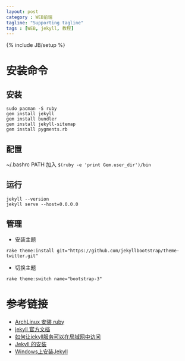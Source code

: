 ```yaml
---
layout: post
category : WEB前端
tagline: "Supporting tagline"
tags : [WEB, jekyll, 教程]
---
```

{% include JB/setup %}


# 安装命令

## 安装

```
sudo pacman -S ruby
gem install jekyll
gem install bundler
gem install jekyll-sitemap
gem install pygments.rb
```

## 配置
~/.bashrc PATH 加入 `$(ruby -e 'print Gem.user_dir')/bin`

## 运行
```
jekyll --version
jekyll serve --host=0.0.0.0
```

## 管理

- 安装主题

```
rake theme:install git="https://github.com/jekyllbootstrap/theme-twitter.git"
```

- 切换主题

```
rake theme:switch name="bootstrap-3"
```


# 参考链接

- [ArchLinux 安装 ruby](https://wiki.archlinux.org/index.php/Ruby#RubyGems)
- [jekyll 官方文档](http://jekyllbootstrap.com/usage/jekyll-quick-start.html)
- [如何让jekyll服务可以在局域网中访问](http://www.jianshu.com/p/650b96306013)
- [Jekyll 的安装](https://havee.me/internet/2013-07/jekyll-install.html)
- [Windows上安装Jekyll](http://blog.csdn.net/itmyhome1990/article/details/41982625)

